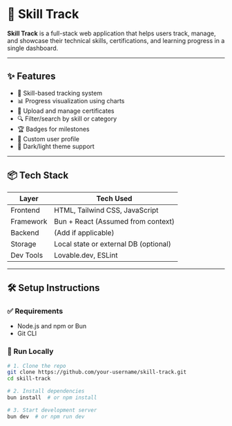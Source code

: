 # 🚀 Skill Track

**Skill Track** is a full-stack web application that helps users track, manage, and showcase their technical skills, certifications, and learning progress in a single dashboard.



---

## ✨ Features

- 🎯 Skill-based tracking system
- 📊 Progress visualization using charts
- 🧾 Upload and manage certificates
- 🔍 Filter/search by skill or category
- 🏆 Badges for milestones
- 👤 Custom user profile
- 🌙 Dark/light theme support

---

## 📦 Tech Stack

| Layer      | Tech Used               |
|------------|--------------------------|
| Frontend   | HTML, Tailwind CSS, JavaScript |
| Framework  | Bun + React (Assumed from context) |
| Backend    | (Add if applicable)      |
| Storage    | Local state or external DB (optional) |
| Dev Tools  | Lovable.dev, ESLint      |

---

## 🛠️ Setup Instructions

### ✅ Requirements

- Node.js and npm or Bun
- Git CLI

### 🚀 Run Locally

```bash
# 1. Clone the repo
git clone https://github.com/your-username/skill-track.git
cd skill-track

# 2. Install dependencies
bun install  # or npm install

# 3. Start development server
bun dev  # or npm run dev

